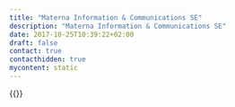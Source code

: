 ```yaml
---
title: "Materna Information & Communications SE"
description: "Materna Information & Communications SE"
date: 2017-10-25T10:39:22+02:00
draft: false
contact: true
contacthidden: true
mycontent: static
---
```

{{<partner-single
company="Materna Information & Communications SE"
type="si"
website="http://www.materna.de"
countrycode="DE"
city="Dortmund"
description="Seit fast vier Jahrzehnten realisiert Materna als IT-Dienstleister anspruchsvolle IT-Projekte für Wirtschaft und öffentliche Verwaltung. Rund 2.200 Beschäftigte entwickeln innovative, zukunftsorientierte und sichere Lösungen von der Strategie-, Prozess- und Technologieberatung über die Entwicklung und Implementierung von IT-Lösungen bis hin zu Schulungen, Managed Services und Betrieb. Damit erwirtschaft Materna einen Gruppenumsatz von 288,6 Millionen Euro (2018). Zu unseren Kunden gehört das „Who is Who“ der deutschen Unternehmens- und Behördenlandschaft. Für diese schaffen wir echte Mehrwerte, unter anderem mit einem Kompetenzzentrum für Prozessmodellierung, in dem auch unsere Camunda-Kompetenzen gebündelt sind."
siregion="emea"
level="basic"
logo="//images.ctfassets.net/vpidbgnakfvf/35k52bwEDOsc1QcNhqzBBc/2e2f9818a31ab93c5853f493dbfd6d9f/materna_information___communications_se_logo.png">}}